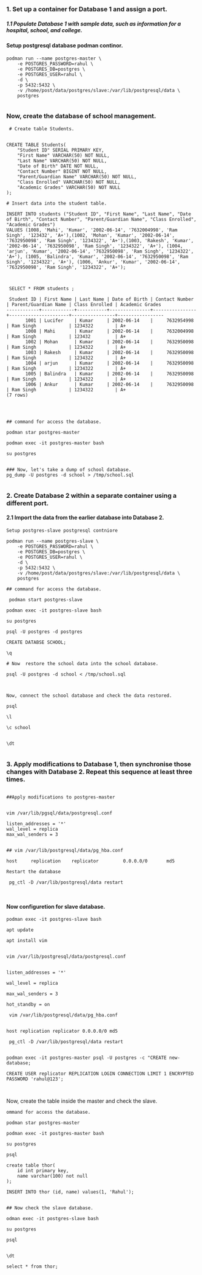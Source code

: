 ### 1. Set up a container for Database 1 and assign a port.
##### 1.1 Populate Database 1 with sample data, such as information for a hospital, school, and college.



#### Setup postgresql database podman continor.

```
podman run --name postgres-master \
    -e POSTGRES_PASSWORD=rahul \
    -e POSTGRES_DB=postgres \
    -e POSTGRES_USER=rahul \
    -d \
    -p 5432:5432 \
    -v /home/post/data/postgres/slave:/var/lib/postgresql/data \
    postgres


```

### Now, create the database of school management.

```
 # Create table Students.


CREATE TABLE Students(
    "Student ID" SERIAL PRIMARY KEY,
    "First Name" VARCHAR(50) NOT NULL,
    "Last Name" VARCHAR(50) NOT NULL,
    "Date of Birth" DATE NOT NULL,  
    "Contact Number" BIGINT NOT NULL,
    "Parent/Guardian Name" VARCHAR(50) NOT NULL,  
    "Class Enrolled" VARCHAR(50) NOT NULL,
    "Academic Grades" VARCHAR(50) NOT NULL
);

```




```
# Insert data into the student table.

INSERT INTO students ("Student ID", "First Name", "Last Name", "Date of Birth", "Contact Number", "Parent/Guardian Name", "Class Enrolled", "Academic Grades")
VALUES (1008, 'Mahi', 'Kumar', '2002-06-14', '7632004998', 'Ram Singh', '123432', 'A+'),(1002, 'Mohan', 'Kumar', '2002-06-14', '7632950098', 'Ram Singh', '1234322', 'A+'),(1003, 'Rakesh', 'Kumar', '2002-06-14', '7632950098', 'Ram Singh', '1234322', 'A+'), (1004, 'arjun', 'Kumar', '2002-06-14', '7632950098', 'Ram Singh', '1234322', 'A+'), (1005, 'Balindra', 'Kumar', '2002-06-14', '7632950098', 'Ram Singh', '1234322', 'A+'), (1006, 'Ankur', 'Kumar', '2002-06-14', '7632950098', 'Ram Singh', '1234322', 'A+');


```


```

 SELECT * FROM students ;

 Student ID | First Name | Last Name | Date of Birth | Contact Number | Parent/Guardian Name | Class Enrolled | Academic Grades 
------------+------------+-----------+---------------+----------------+----------------------+----------------+-----------------
       1001 | Lucifer    | Kumar     | 2002-06-14    |     7632954998 | Ram Singh            | 1234322        | A+
       1008 | Mahi       | Kumar     | 2002-06-14    |     7632004998 | Ram Singh            | 123432         | A+
       1002 | Mohan      | Kumar     | 2002-06-14    |     7632950098 | Ram Singh            | 1234322        | A+
       1003 | Rakesh     | Kumar     | 2002-06-14    |     7632950098 | Ram Singh            | 1234322        | A+
       1004 | arjun      | Kumar     | 2002-06-14    |     7632950098 | Ram Singh            | 1234322        | A+
       1005 | Balindra   | Kumar     | 2002-06-14    |     7632950098 | Ram Singh            | 1234322        | A+
       1006 | Ankur      | Kumar     | 2002-06-14    |     7632950098 | Ram Singh            | 1234322        | A+
(7 rows)




```





```
## command for access the database. 

podman star postgres-master 

podman exec -it postgres-master bash

su postgres


### Now, let's take a dump of school database.
pg_dump -U postgres -d school > /tmp/school.sql 


```





### 2. Create Database 2 within a separate container using a different port.

#### 2.1 Import the data from the earlier database into Database 2.


```
Setup postgres-slave postgresql contniore

podman run --name postgres-slave \
    -e POSTGRES_PASSWORD=rahul \
    -e POSTGRES_DB=postgres \
    -e POSTGRES_USER=rahul \
    -d \
    -p 5432:5432 \
    -v /home/post/data/postgres/slave:/var/lib/postgresql/data \
    postgres

```

```
## command for access the database. 

 podman start postgres-slave 

podman exec -it postgres-slave bash

su postgres

psql -U postgres -d postgres

CREATE DATABSE SCHOOL;

\q

# Now  restore the school data into the school database.

psql -U postgres -d school < /tmp/school.sql


```



```

Now, connect the school database and check the data restored.

psql  

\l 

\c school


\dt


```



### 3. Apply modifications to Database 1, then synchronise those changes with Database 2. Repeat this sequence at least three times.


```

##Apply modifications to postgres-master


vim /var/lib/pgsql/data/postgresql.conf

listen_addresses = '*'
wal_level = replica
max_wal_senders = 3


```



```
## vim /var/lib/postgresql/data/pg_hba.conf

host     replication    replicator         0.0.0.0/0       md5

```

```
Restart the database

 pg_ctl -D /var/lib/postgresql/data restart



```




#### Now configuretion for slave database.



```
podman exec -it postgres-slave bash

apt update

apt install vim


vim /var/lib/postgresql/data/postgresql.conf


listen_addresses = '*'

wal_level = replica

max_wal_senders = 3 

hot_standby = on

```



```
 vim /var/lib/postgresql/data/pg_hba.conf


host replication replicator 0.0.0.0/0 md5

 pg_ctl -D /var/lib/postgresql/data restart

```


```

podman exec -it postgres-master psql -U postgres -c "CREATE new-database;

CREATE USER replicator REPLICATION LOGIN CONNECTION LIMIT 1 ENCRYPTED PASSWORD 'rahul@123';



```


Now, create the table inside the master and check the slave.


```
ommand for access the database. 

podman star postgres-master 

podman exec -it postgres-master bash

su postgres

psql

create table thor(
    id int primary key,
    name varchar(100) not null
);

INSERT INTO thor (id, name) values(1, 'Rahul');


## Now check the slave database.

odman exec -it postgres-slave bash

su postgres

psql


\dt

select * from thor;

```





